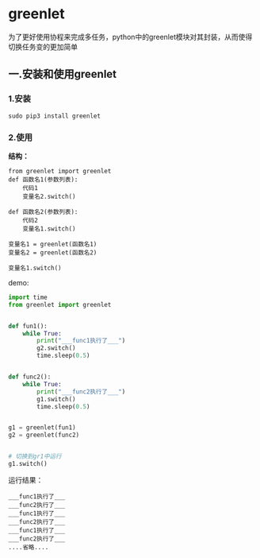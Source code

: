 # greenlet

为了更好使用协程来完成多任务，python中的greenlet模块对其封装，从而使得切换任务变的更加简单

## 一.安装和使用greenlet

### 1.安装

```shell
sudo pip3 install greenlet
```

### 2.使用

**结构：**

```
from greenlet import greenlet
def 函数名1(参数列表):
    代码1
    变量名2.switch()

def 函数名2(参数列表):
    代码2
    变量名1.switch()
    
变量名1 = greenlet(函数名1)
变量名2 = greenlet(函数名2)

变量名1.switch()
```

demo:

```python
import time
from greenlet import greenlet


def fun1():
    while True:
        print("___func1执行了___")
        g2.switch()
        time.sleep(0.5)


def func2():
    while True:
        print("___func2执行了___")
        g1.switch()
        time.sleep(0.5)


g1 = greenlet(fun1)
g2 = greenlet(func2)


# 切换到gr1中运行
g1.switch()
```

运行结果：

```
___func1执行了___
___func2执行了___
___func1执行了___
___func2执行了___
___func1执行了___
___func2执行了___
....省略....
```



